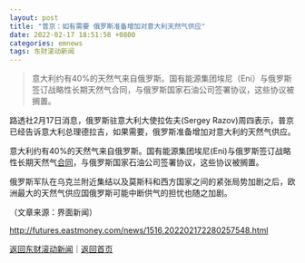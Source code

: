 ```yaml
---
layout: post
title: "普京：如有需要 俄罗斯准备增加对意大利天然气供应"
date: 2022-02-17 18:51:58 +0800
categories: emnews
tags: 东财滚动新闻
---
```

> 意大利约有40%的天然气来自俄罗斯。国有能源集团埃尼（Eni）与俄罗斯签订战略性长期天然气合同，与俄罗斯国家石油公司签署协议，这些协议被搁置。

<p>路透社2月17日消息，俄罗斯驻意大利大使拉佐夫(Sergey Razov)周四表示，普京已经告诉意大利总理德拉吉，如果需要，俄罗斯准备增加对意大利的天然气供应。</p><p>意大利约有40%的天然气来自俄罗斯。国有能源集团埃尼(Eni)与俄罗斯签订战略性长期天然气<span id="Info.3300"><a href="http://data.eastmoney.com/zdht/" class="infokey">合同</a></span>，与俄罗斯国家石油公司签署协议，这些协议被搁置。</p><p>俄罗斯军队在乌克兰附近集结以及莫斯科和西方国家之间的紧张局势加剧之后，欧洲最大的天然气供应国俄罗斯可能中断供气的担忧也随之加剧。</p><p class="em_media">（文章来源：界面新闻）</p>

<http://futures.eastmoney.com/news/1516,202202172280257548.html>

[返回东财滚动新闻](//finews.withounder.com/emnews/)｜[返回首页](//finews.withounder.com/)